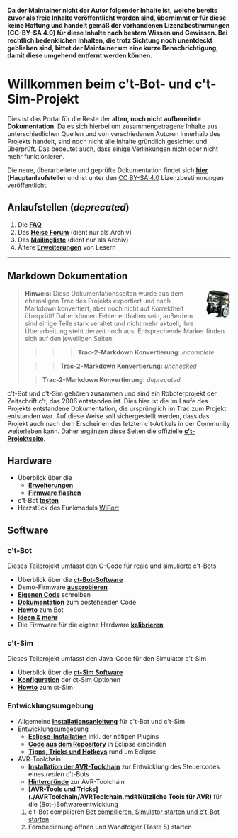 **Da der Maintainer nicht der Autor folgender Inhalte ist, welche bereits zuvor als freie Inhalte veröffentlicht worden sind, übernimmt er für diese keine Haftung und handelt gemäß der vorhandenen Lizenzbestimmungen (CC-BY-SA 4.0) für diese Inhalte nach bestem Wissen und Gewissen. Bei rechtlich bedenklichen Inhalten, die trotz Sichtung noch unentdeckt geblieben sind, bittet der Maintainer um eine kurze Benachrichtigung, damit diese umgehend entfernt werden können.**

# Willkommen beim c't-Bot- und c't-Sim-Projekt

Dies ist das Portal für die Reste der **alten, noch nicht aufbereitete Dokumentation**.
Da es sich hierbei um zusammengetragene Inhalte aus unterschiedlichen Quellen und von verschiedenen Autoren innerhalb des Projekts handelt, sind noch nicht alle Inhalte gründlich gesichtet und überprüft. Das bedeutet auch, dass einige Verlinkungen nicht oder nicht mehr funktionieren.

Die neue, überarbeitete und geprüfte Dokumentation findet sich **[hier](../doc/wiki_main.md)** (**Hauptanlaufstelle**) und ist unter den [CC BY-SA 4.0](https://creativecommons.org/licenses/by-sa/4.0/) Lizenzbestimmungen veröffentlicht.


## Anlaufstellen (*deprecated*)

1. Die **[FAQ](http://www.heise.de/ct/artikel/FAQ-fuer-c-t-Bot-und-c-t-SIM-291940.html)**
1. Das **[Heise Forum](https://www.heise.de/forum/c-t/Kommentare-zu-c-t-Artikeln/c-t-Bot-und-c-t-Sim/forum-23074/)** (dient nur als Archiv)
1. Das **[Mailingliste](https://www.heise.de/ct/newsletter/archiv/ct-bot-entwickler/)** (dient nur als Archiv)
1. Ältere **[Erweiterungen](./Patches/Patches.md)** von Lesern

---

## Markdown Dokumentation

<img src="bot.jpg" style="float: right; margin-left:2em; height: 64px;" />

> **Hinweis:** Diese Dokumentationsseiten wurde aus dem ehemaligen Trac des Projekts exportiert und nach Markdown konvertiert, aber noch nicht auf Korrektheit überprüft! Daher können Fehler enthalten sein, außerdem sind einige Teile stark veraltet und nicht mehr aktuell, ihre Überarbeitung steht derzeit noch aus. Entsprechende Marker finden sich auf den jeweiligen Seiten:
>>>> **Trac-2-Markdown Konvertierung:** *incomplete*
>
>>> **Trac-2-Markdown Konvertierung:** *unchecked*
>
>> **Trac-2-Markdown Konvertierung:** *deprecated*

c't-Bot und c't-Sim gehören zusammen und sind ein Roboterprojekt der Zeitschrift c't, das 2006 entstanden ist. Dies hier ist die im Laufe des Projekts entstandene Dokumentation, die ursprünglich im Trac zum Projekt entstanden war. Auf diese Weise soll sichergestellt werden, dass das Projekt auch nach dem Erscheinen des letzten c't-Artikels in der Community weiterleben kann. Daher ergänzen diese Seiten die offizielle **[c't-Projektseite](http://www.heise.de/ct/projekte/ct-bot)**.

## Hardware

* Überblick über die
  * **[Erweiterungen](./xx_HW/ct-Bot-Hardware.md#Erweiterungen)**
  * **[Firmware flashen](./Flash/Flash.md)**
* c't-Bot **[testen](./xx_HW/ct-Bot-Hardware.md#Test-eines-frisch-aufgebauten-ct-Bots)**
* Herzstück des Funkmoduls [WiPort](http://www.lantronix.com/pdf/WiPort_UG.pdf)

## Software

### c't-Bot

Dieses Teilprojekt umfasst den C-Code für reale und simulierte c't-Bots

* Überblick über die **[ct-Bot-Software](./ct-Bot-Software/ct-Bot-Software.md)**
* Demo-Firmware **[ausprobieren](./ct-Bot-Software/ct-Bot-Software.md#Und-los-geht-es)**
* **[Eigenen Code](./ct-Bot-Software/ct-Bot-Software.md#Eigene-Schritte)** schreiben
* **[Dokumentation](./ct-Bot-Software/ct-Bot-Software.md#Dokumentation)** zum bestehenden Code
* **[Howto](./ct-Bot-Software/ct-Bot-Software.md#Howto)** zum Bot
* **[Ideen & mehr](./ct-Bot-Software/ct-Bot-Software.md#Ideen-und-mehr)**
* Die Firmware für die eigene Hardware **[kalibrieren](./ct-Bot-Software/ct-Bot-Software.md#Kalibrierung)**

### c't-Sim

Dieses Teilprojekt umfasst den Java-Code für den Simulator c't-Sim

* Überblick über die **[ct-Sim Software](https://www.heise.de/ct/artikel/c-t-Bot-und-c-t-Sim-284119.html?seite=3)**
* **[Konfiguration](./ct-Sim/SimConfig.md)** der ct-Sim Optionen
* **[Howto](./ct-Sim/DokuSimulationsArchitektur)** zum ct-Sim

### Entwicklungsumgebung

* Allgemeine **[Installationsanleitung](./Installationsanleitung/InstallationsanleitungR23.md)** für c't-Bot und c't-Sim
* Entwicklungsumgebung
  * **[Eclipse-Installation](./Eclipse/EclipseInstallation.md)** inkl. der nötigen Plugins
  * **[Code aus dem Repository](./Eclipse/GITundEclipse.md)** in Eclipse einbinden
  * **[Tipps, Tricks und Hotkeys](./Eclipse/EclipseTipps.md)** rund um Eclipse
* AVR-Toolchain
  * **[Installation der AVR-Toolchain](./AVRToolchain/AVRToolchain.md)** zur Entwicklung des Steuercodes eines *realen* c't-Bots
  * **[Hintergründe](./AVRToolchain/AVRToolchainInterna.md)** zur AVR-Toolchain
  * **[AVR-Tools und Tricks](./AVRToolchain/AVRToolchain.md#Nützliche Tools für AVR)** für die (Bot-)Softwareentwicklung
  1. c't-Bot compilieren [Bot compilieren, Simulator starten und c't-Bot starten](../Installationsanleitung/InstallationsanleitungR23.md#ct-Sim-und-virtuelle-Bots-starten)
  1. Fernbedienung öffnen und Wandfolger (Taste 5) starten
